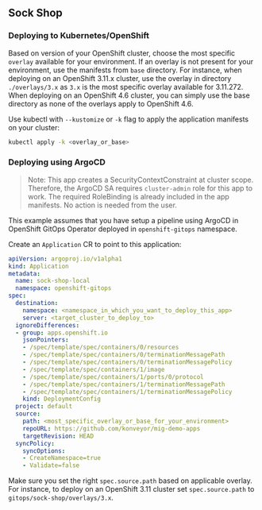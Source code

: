 ## Sock Shop

### Deploying to Kubernetes/OpenShift

Based on version of your OpenShift cluster, choose the most specific `overlay` available for your environment. If an overlay is not present for your environment, use the manifests from `base` directory. For instance, when deploying on an OpenShift 3.11.x cluster, use the overlay in directory `./overlays/3.x` as `3.x` is the most specific overlay available for 3.11.272. When deploying on an OpenShift 4.6 cluster, you can simply use the base directory as none of the overlays apply to OpenShift 4.6.

Use kubectl with `--kustomize` or `-k` flag to apply the application manifests on your cluster:

```sh
kubectl apply -k <overlay_or_base>
```

### Deploying using ArgoCD

> Note: This app creates a SecurityContextConstraint at cluster scope. Therefore, the ArgoCD SA requires `cluster-admin` role for this app to work. The required RoleBinding is already included in the app manifests. No action is needed from the user.

This example assumes that you have setup a pipeline using ArgoCD in OpenShift GitOps Operator deployed in `openshift-gitops` namespace.

Create an `Application` CR to point to this application:

```yml
apiVersion: argoproj.io/v1alpha1
kind: Application
metadata:
  name: sock-shop-local
  namespace: openshift-gitops
spec:
  destination:
    namespace: <namespace_in_which_you_want_to_deploy_this_app>
    server: <target_cluster_to_deploy_to>
  ignoreDifferences:
  - group: apps.openshift.io
    jsonPointers:
    - /spec/template/spec/containers/0/resources
    - /spec/template/spec/containers/0/terminationMessagePath
    - /spec/template/spec/containers/0/terminationMessagePolicy
    - /spec/template/spec/containers/1/image
    - /spec/template/spec/containers/1/ports/0/protocol
    - /spec/template/spec/containers/1/terminationMessagePath
    - /spec/template/spec/containers/1/terminationMessagePolicy
    kind: DeploymentConfig
  project: default
  source:
    path: <most_specific_overlay_or_base_for_your_environment>
    repoURL: https://github.com/konveyor/mig-demo-apps
    targetRevision: HEAD
  syncPolicy:
    syncOptions:
    - CreateNamespace=true
    - Validate=false
```

Make sure you set the right `spec.source.path` based on applicable overlay. For instance, to deploy on an OpenShift 3.11 cluster set `spec.source.path` to `gitops/sock-shop/overlays/3.x`.